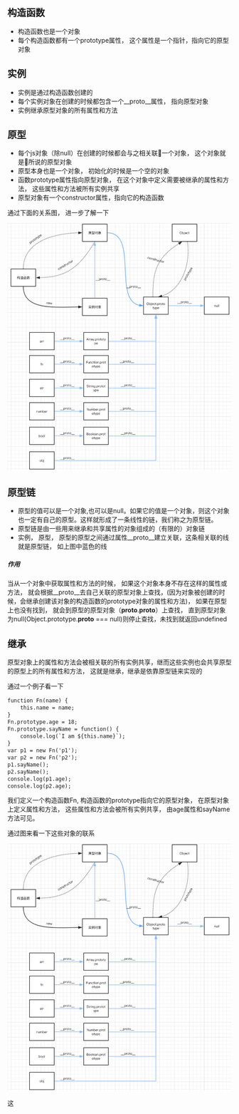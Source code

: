## 构造函数
- 构造函数也是一个对象
- 每个构造函数都有一个prototype属性， 这个属性是一个指针，指向它的原型对象
## 实例
- 实例是通过构造函数创建的
- 每个实例对象在创建的时候都包含一个__proto__属性， 指向原型对象
- 实例继承原型对象的所有属性和方法
## 原型
- 每个js对象（除null）在创建的时候都会与之相关联一个对象， 这个对象就是所说的原型对象
- 原型本身也是一个对象， 初始化的时候是一个空的对象
- 函数prototype属性指向原型对象， 在这个对象中定义需要被继承的属性和方法， 这些属性和方法被所有实例共享
- 原型对象有一个constructor属性，指向它的构造函数

通过下面的关系图， 进一步了解一下

![GitHub][github]

[github]: https://github.com/NiuQiaoling/interview/blob/master/img/proto.png "GitHub,Social Coding"

## 原型链
- 原型的值可以是一个对象,也可以是null。如果它的值是一个对象，则这个对象也一定有自己的原型。这样就形成了一条线性的链，我们称之为原型链。
- 原型链是由一些用来继承和共享属性的对象组成的（有限的）对象链
- 实例， 原型， 原型的原型之间通过属性__proto__建立关联，这条相关联的线就是原型链， 如上图中蓝色的线
##### 作用
当从一个对象中获取属性和方法的时候， 如果这个对象本身不存在这样的属性或方法， 就会根据__proto__去自己关联的原型对象上查找，(因为对象被创建的时候，会继承创建该对象的构造函数的prototype对象的属性和方法)， 如果在原型上也没有找到， 就会到原型的原型对象（__proto__.__proto__）上查找， 直到原型对象为null(Object.prototype.__proto__ === null)则停止查找，未找到就返回undefined

## 继承
原型对象上的属性和方法会被相关联的所有实例共享，继而这些实例也会共享原型的原型上的所有属性和方法， 这就是继承，继承是依靠原型链来实现的

通过一个例子看一下

    function Fn(name) {
        this.name = name;
    }
    Fn.prototype.age = 18;
    Fn.prototype.sayName = function() {
        console.log(`I am ${this.name}`);
    }
    var p1 = new Fn('p1');
    var p2 = new Fn('p2');
    p1.sayName();
    p2.sayName();
    console.log(p1.age);
    console.log(p2.age);
我们定义一个构造函数Fn, 构造函数的prototype指向它的原型对象， 在原型对象上定义属性和方法， 这些属性和方法会被所有实例共享， 由age属性和sayName方法可见。

通过图来看一下这些对象的联系

![w][github]

[github]: https://github.com/NiuQiaoling/interview/blob/master/img/example.png "例子"

这
